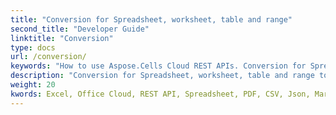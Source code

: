 ```yaml
---
title: "Conversion for Spreadsheet, worksheet, table and range"
second_title: "Developer Guide"
linktitle: "Conversion"
type: docs
url: /conversion/
keywords: "How to use Aspose.Cells Cloud REST APIs. Conversion for Spreadsheet, worksheet, table and range. Office Excel 2016,  Office Excel 2019,office Excel 365."
description: "Conversion for Spreadsheet, worksheet, table and range to pdf, image, html, csv, json, markdown"
weight: 20
kwords: Excel, Office Cloud, REST API, Spreadsheet, PDF, CSV, Json, Markdown, Developer Guide
---
```


